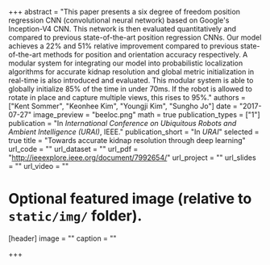 +++
abstract = "This paper presents a six degree of freedom position regression CNN (convolutional neural network) based on Google's Inception-V4 CNN. This network is then evaluated quantitatively and compared to previous state-of-the-art position regression CNNs. Our model achieves a 22% and 51% relative improvement compared to previous state-of-the-art methods for position and orientation accuracy respectively. A modular system for integrating our model into probabilistic localization algorithms for accurate kidnap resolution and global metric initialization in real-time is also introduced and evaluated. This modular system is able to globally initialize 85% of the time in under 70ms. If the robot is allowed to rotate in place and capture multiple views, this rises to 95%."
authors = ["Kent Sommer", "Keonhee Kim", "Youngji Kim", "Sungho Jo"]
date = "2017-07-27"
image_preview = "beeloc.png"
math = true
publication_types = ["1"]
publication = "In *International Conference on Ubiquitous Robots and Ambient Intelligence (URAI)*, IEEE."
publication_short = "In *URAI*"
selected = true
title = "Towards accurate kidnap resolution through deep learning"
url_code = ""
url_dataset = ""
url_pdf = "http://ieeexplore.ieee.org/document/7992654/"
url_project = ""
url_slides = ""
url_video = ""


# Optional featured image (relative to `static/img/` folder).
[header]
image = ""
caption = ""

+++
